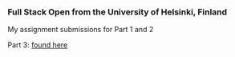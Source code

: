 ### Full Stack Open from the University of Helsinki, Finland

My assignment submissions for Part 1 and 2

Part 3: [found here](https://github.com/att-ar/fso-backend) 
